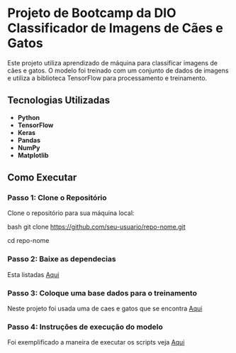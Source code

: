 # Projeto de Bootcamp da DIO Classificador de Imagens de Cães e Gatos

Este projeto utiliza aprendizado de máquina para classificar imagens de cães e gatos. O modelo foi treinado com um conjunto de dados de imagens e utiliza a biblioteca TensorFlow para processamento e treinamento.

## Tecnologias Utilizadas

- **Python**
- **TensorFlow**
- **Keras**
- **Pandas**
- **NumPy**
- **Matplotlib**

## Como Executar

### Passo 1: Clone o Repositório

Clone o repositório para sua máquina local:

bash
git clone https://github.com/seu-usuario/repo-nome.git

cd repo-nome

### Passo 2: Baixe as dependecias

Esta listadas [Aqui](requeriments.txt)

### Passo 3: Coloque uma base dados para o treinamento

Neste projeto foi usada uma de caes e gatos que se encontra [Aqui](./data/raw/kagglecatsanddogs_5340)

### Passo 4: Instruções de execução do modelo

Foi exemplificado a maneira de executar os scripts veja [Aqui](./notebooks/analysis.ipynb)
